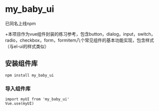 # my_baby_ui
已同名上线npm

+本项目作为vue组件封装的练习参考，包含button，dialog，input，switch，radio，checkbox，form，formitem八个常见组件的基本功能实现，包含样式（与el-ui的样式类似）

## 安装组件库
```
npm install my_baby_ui
```

### 导入组件库
```
import myUI from 'my_baby_ui'
Vue.use(myUI)
```

